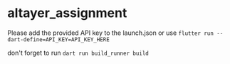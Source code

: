 # altayer_assignment

Please add the provided API key to the launch.json or use ```flutter run --dart-define=API_KEY=API_KEY_HERE```

don't forget to run ```dart run build_runner build ```
